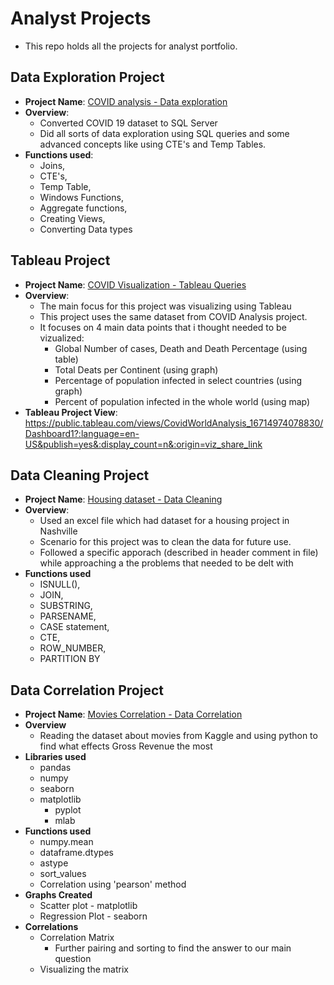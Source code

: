 # Analyst Projects
  - This repo holds all the projects for analyst portfolio.

## Data Exploration Project
  - **Project Name**: [COVID analysis - Data exploration](https://github.com/Sunraj751/AnalystProjects/blob/main/Housing%20dataset%20-%20Data%20Cleaning%20.sql)
  - **Overview**:
    - Converted COVID 19 dataset to SQL Server
    - Did all sorts of data exploration using  SQL queries and some advanced concepts like using CTE's and Temp Tables.
  - **Functions used**: 
    - Joins, 
    - CTE's, 
    - Temp Table, 
    - Windows Functions, 
    - Aggregate functions, 
    - Creating Views, 
    - Converting Data types

## Tableau Project
  - **Project Name**: [COVID Visualization - Tableau Queries](https://github.com/Sunraj751/AnalystProjects/blob/main/COVID%20Visualization%20-%20Tableau%20Queries.sql)
  - **Overview**:
    - The main focus for this project was visualizing using Tableau
    - This project uses the same dataset from COVID Analysis project.
    - It focuses on 4 main data points that i thought needed to be vizualized:
      - Global Number of cases, Death and Death Percentage (using table)
      - Total Deats per Continent (using graph)
      - Percentage of population infected in select countries (using graph)
      - Percent of population infected in the whole world (using map)
  - **Tableau Project View**: https://public.tableau.com/views/CovidWorldAnalysis_16714974078830/Dashboard1?:language=en-US&publish=yes&:display_count=n&:origin=viz_share_link 

## Data Cleaning Project
  - **Project Name**: [Housing dataset - Data Cleaning](https://github.com/Sunraj751/AnalystProjects/blob/main/Housing%20dataset%20-%20Data%20Cleaning%20.sql)
  - **Overview**:
    - Used an excel file which had dataset for a housing project in Nashville
    - Scenario for this project was to clean the data for future use.
    - Followed a specific apporach (described in header comment in file) while approaching a the problems that needed to be delt with
  - **Functions used**
    - ISNULL(), 
    - JOIN, 
    - SUBSTRING,
    - PARSENAME, 
    - CASE statement, 
    - CTE, 
    - ROW_NUMBER, 
    - PARTITION BY 
    
## Data Correlation Project
  - **Project Name**: [Movies Correlation - Data Correlation](https://github.com/Sunraj751/AnalystProjects/blob/main/Movies%20Correlation%20-%20Data%20Correlation%20.ipynb)
  - **Overview**
    - Reading the dataset about movies from Kaggle and using python to find what effects Gross Revenue the most
  - **Libraries used**
    - pandas
    - numpy
    - seaborn
    - matplotlib
      - pyplot
      - mlab
  - **Functions used**
    - numpy.mean
    - dataframe.dtypes
    - astype
    - sort_values
    - Correlation using 'pearson' method
  - **Graphs Created**
    - Scatter plot - matplotlib
    - Regression Plot - seaborn
  - **Correlations**
    - Correlation Matrix
      - Further pairing and sorting to find the answer to our main question
    - Visualizing the matrix 
